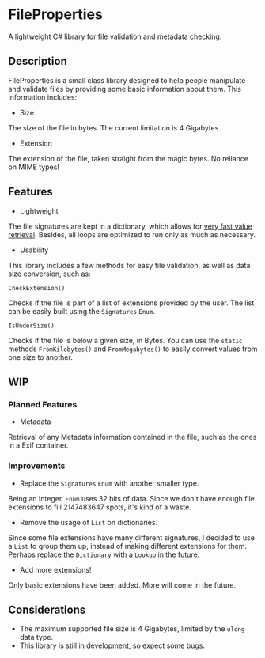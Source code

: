 # FileProperties
A lightweight C# library for file validation and metadata checking.


## Description

FileProperties is a small class library designed to help people manipulate and validate files by providing some basic information 
about them. This information includes:
- Size

The size of the file in bytes. The current limitation is 4 Gigabytes.
- Extension

The extension of the file, taken straight from the magic bytes. No reliance on MIME types!


## Features

- Lightweight

The file signatures are kept in a dictionary, which allows for [very fast value retrieval](https://docs.microsoft.com/en-us/dotnet/api/system.collections.generic.dictionary-2?view=netframework-4.7.2#remarks).
Besides, all loops are optimized to run only as much as necessary.

- Usability

This library includes a few methods for easy file validation, as well as data size conversion, such as:

`CheckExtension()`

Checks if the file is part of a list of extensions provided by the user. The list can be easily built using the `Signatures` `Enum`.

`IsUnderSize()`

Checks if the file is below a given size, in Bytes. You can use the `static` methods `FromKilobytes()` and `FromMegabytes()` to easily convert values from one size to another.

## WIP

### Planned Features

- Metadata

Retrieval of any Metadata information contained in the file, such as the ones in a Exif container.

### Improvements

- Replace the `Signatures` `Enum` with another smaller type.

Being an Integer, `Enum` uses 32 bits of data. Since we don't have enough file extensions to fill 2147483647 spots, it's kind of a waste.

- Remove the usage of `List` on dictionaries.

Since some file extensions have many different signatures, I decided to use a `List` to group them up, instead of making different extensions for them. Perhaps replace the `Dictionary` with a `Lookup` in the future.

- Add more extensions!

Only basic extensions have been added. More will come in the future.

## Considerations

- The maximum supported file size is 4 Gigabytes, limited by the `ulong` data type.
- This library is still in development, so expect some bugs.

